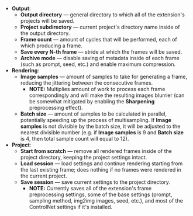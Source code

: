 * **Output**:
    * **Output directory** — general directory to which all of the extension's projects will be saved.
    * **Project subdirectory** — current project's directory name inside of the output directory.
    * **Frame count** — amount of cycles that will be performed, each of which producing a frame.
    * **Save every N-th frame** — stride at which the frames will be saved.
    * **Archive mode** — disable saving of metadata inside of each frame (such as prompt, seed, etc.) and enable maximum compression.
* **Rendering**:
    * **Image samples** — amount of samples to take for generating a frame, reducing the jittering between the consecutive frames.
        * **NOTE:** Multiplies amount of work to process each frame correspondingly and will make the resulting images blurrier (can be somewhat mitigated by enabling the **Sharpening** preprocessing effect).
    * **Batch size** — amount of samples to be calculated in parallel, potentially speeding up the process of multisampling. If **Image samples** is not divisible by the batch size, it will be adjusted to the nearest divisible number (e.g. if **Image samples** is 9 and **Batch size** is 4, then total sample count will equal to 12). 
* **Project**:
    * **Start from scratch** — remove all rendered frames inside of the project directory, keeping the project settings intact.
    * **Load session** — load settings and continue rendering starting from the last existing frame; does nothing if no frames were rendered in the current project.
    * **Save session** — save current settings to the project directory.
        * **NOTE:** Currently saves all of the extension's frame preprocessing settings, some of the base settings (prompt, sampling method, img2img images, seed, etc.), and most of the ControlNet settings if it's installed.
